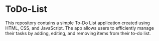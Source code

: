 # ToDo-List
This repository contains a simple To-Do List application created using HTML, CSS, and JavaScript. The app allows users to efficiently manage their tasks by adding, editing, and removing items from their to-do list.
